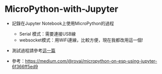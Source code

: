 # MicroPython-with-Jupyter

- 記錄在Jupyter Notebook上使用MicroPython的過程
  - Serial 模式：需要連接USB線
  - websocket模式：用WiFi連線，比較方便，現在我都改用這一個!
  
- 測試過程請參考[這一篇](micropython-jupyter-test.ipynb)

- 參考：https://medium.com/@rovai/micropython-on-esp-using-jupyter-6f366ff5ed9

